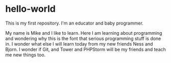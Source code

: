 # hello-world
This is my first repository. I'm an educator and baby programmer.

My name is Mike and I like to learn. 
Here I am learning about programming and wondering why this is the font that serious programming stuff is done in.
I wonder what else I will learn today from my new friends Ness and Bjorn.
I wonder if Git, and Tower and PHPStorm will be my friends and teach me new things too.
